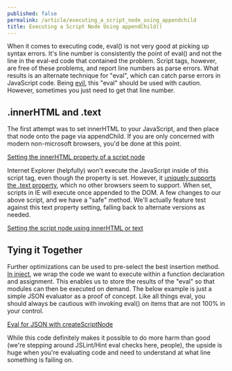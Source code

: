```yaml
---
published: false
permalink: /article/executing_a_script_node_using_appendchild
title: Executing a Script Node Using appendChild()
---
```

When it comes to executing code, eval() is not very good at picking up syntax errors. It's line number is consistently the point of eval() and not the line in the eval-ed code that contained the problem. Script tags, however, are free of these problems, and report line numbers as parse errors. What results is an alternate technique for "eval", which can catch parse errors in JavaScript code. Being [evil](http://javascriptweblog.wordpress.com/2010/04/19/how-evil-is-eval/), this "eval" should be used with caution. However, sometimes you just need to get that line number.

.innerHTML and .text
--------------------
The first attempt was to set innerHTML to your JavaScript, and then place that node onto the page via appendChild. If you are only concerned with modern non-microsoft browsers, you'd be done at this point.

[Setting the innerHTML property of a script node](https://gist.github.com/3279693#file_innerhtml.js)

Internet Explorer (helpfully) won't execute the JavaScript inside of this script tag, even though the property is set. However, it [uniquely supports the .text property](http://msdn.microsoft.com/en-us/library/ie/ms535892(v=vs.85).aspx), which no other browsers seem to support. When set, scripts in IE will execute once appended to the DOM. A few changes to our above script, and we have a "safe" method. We'll actually feature test against this text property setting, falling back to alternate versions as needed.

[Setting the script node using innerHTML or text](https://gist.github.com/3279693#file_innerhtml_text.js)

Tying it Together
-----------------
Further optimizations can be used to pre-select the best insertion method. [In inject](https://github.com/linkedin/inject/blob/68c343180ed3a08dffb0ad445fe45d70908683e1/src/executor.js#L129), we wrap the code we want to execute within a function declaration and assignment. This enables us to store the results of the "eval" so that modules can then be executed on demand. The below example is just a simple JSON evaluator as a proof of concept. Like all things eval, you should always be cautious with invoking eval() on items that are not 100% in your control.

[Eval for JSON with createScriptNode](https://gist.github.com/3279693#file_createscriptnode.js)

While this code definitely makes it possible to do more harm than good (we're stepping around JSLint/Hint eval checks here, people), the upside is huge when you're evaluating code and need to understand at what line something is failing on.
